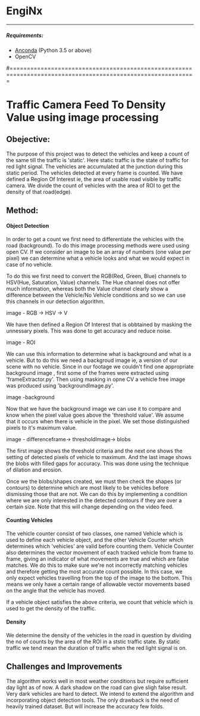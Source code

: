 # EngiNx

---------------------------

##### Requirements:
- [Anconda](https://www.anaconda.com/download/) (Python 3.5 or above)
- OpenCV 


#============================================================================================================

# Traffic Camera Feed To Density Value using image processing

## Obejective: 

The purpose of this project was to detect the vehicles and keep a count of the same till the traffic is 'static'. Here static traffic is the state of traffic for red light signal. The vehicles are accumulated at the junction during this static period. The vehicles detected at every frame is counted. We have defined a Region Of Interest ie, the area of usable road visible by traffic camera. We divide the count of vehicles with the area of ROI to get the density of that road(edge).

## Method:

#### Object Detection

In order to get a count we first need to differentiate the vehicles with the road (background). To do this image processing methods were used using open CV. If we consider an image to be an array of numbers (one value per pixel) we can determine what a vehicle looks and what we would expect in case of no vehicle.

To do this we first need to convert the RGB(Red, Green, Blue) channels to HSV(Hue, Saturation, Value) channels. The Hue channel does not offer much information, whereas both the Value channel clearly show a difference between the Vehicle/No Vehicle conditions and so we can use this channels in our detection algorithm.

image - RGB -> HSV -> V

We have then defined a Region Of Interest that is obbtained by masking the unnessary pixels. This was done to get accuracy and reduce noise.

image - ROI

We can use this information to determine what is background and what is a vehicle. But to do this we need a backgroud image ie, a version of our scene with no vehicle. Since in our footage we couldn't find one appropriate background  image , first some of the frames were extracted using 'frameExtractor.py'. Then using masking in opne CV a vehicle free image was produced using 'backgroundImage.py'.

image -background

Now that we have the background image we can use it to compare and know when the pixel value goes above the 'threshold value'. We assume that it occurs when there is vehicle in the pixel. We set those distinguished pixels to it's maximum value.

image - differenceframe-> thresholdImage-> blobs

The first image shows the threshold criteria and the next one shows the setting of detected pixels of vehicle to maximum. And the last image shows the blobs with filled gaps for accuracy. This was done using the technique of dilation and erosion.

Once we the blobs/shapes created, we must then check the shapes (or contours) to determine which are most likely to be vehicles before dismissing those that are not. We can do this by implementing a condition where we are only interested in the detected contours if they are over a certain size. Note that this will change depending on the video feed.

#### Counting Vehicles 

The vehicle counter consist of two classes, one named Vehicle which is used to define each vehicle object, and the other Vehicle Counter which determines which 'vehicles' are valid before counting them. Vehicle Counter also determines the vector movement of each tracked vehicle from frame to frame, giving an indicator of what movements are true and which are false matches. We do this to make sure we're not incorrectly matching vehicles and therefore getting the most accurate count possible. In this case, we only expect vehicles travelling from the top of the image to the bottom. This means we only have a certain range of allowable vector movements based on the angle that the vehicle has moved.

If a vehicle object satisfies the above criteria, we count that vehicle which is used to get the density of the traffic. 

#### Density

We determine the density of the vehicles in the road in question by dividing the no of counts by the area of the ROI in a ststic traffic state. By static traffic we tend mean the duration of traffic when the red light signal is on. 

## Challenges and Improvements

The algorithm works well in most weather conditions but require sufficient day light as of now. A dark shadow on the road can give sligh false result. Very dark vehicles are hard to detect. We intend to extend the algorithm and incorporating object detection tools. The only drawback is the need of heavily trained dataset. But will increase the accuracy few folds.
